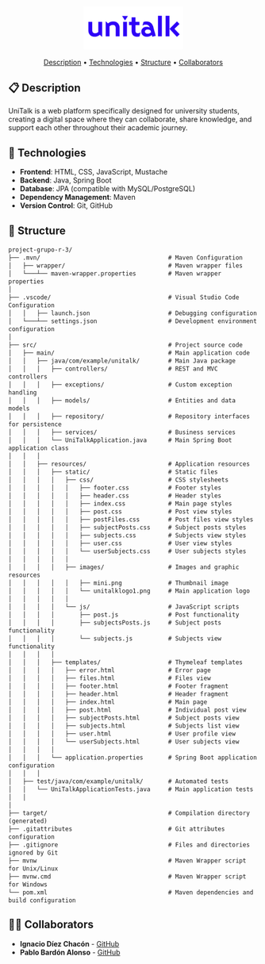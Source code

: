 <p align="center">
  <img src="src/main/resources/static/images/unitalklogo1.png" alt="UniTalk Logo" width="200" height="auto">
</p>

<p align="center">
  <a href="#-description">Description</a> •
  <a href="#-technologies">Technologies</a> •
  <a href="#-structure">Structure</a> •
  <a href="#-collaborators">Collaborators</a>
</p>

## 📋 Description

UniTalk is a web platform specifically designed for university students, creating a digital space where they can collaborate, share knowledge, and support each other throughout their academic journey.

## 🔧 Technologies

- **Frontend**: HTML, CSS, JavaScript, Mustache
- **Backend**: Java, Spring Boot
- **Database**: JPA (compatible with MySQL/PostgreSQL)
- **Dependency Management**: Maven
- **Version Control**: Git, GitHub

## 📁 Structure

```
project-grupo-r-3/
├── .mvn/                                    # Maven Configuration
│   ├── wrapper/                             # Maven wrapper files
│   └───┴── maven-wrapper.properties         # Maven wrapper properties
│
├── .vscode/                                 # Visual Studio Code Configuration
│   │   ├── launch.json                      # Debugging configuration
│   └───┴── settings.json                    # Development environment configuration
│
├── src/                                     # Project source code
│   ├── main/                                # Main application code
│   │   ├── java/com/example/unitalk/        # Main Java package
│   │   │   ├── controllers/                 # REST and MVC controllers
│   │   │   ├── exceptions/                  # Custom exception handling
│   │   │   ├── models/                      # Entities and data models
│   │   │   ├── repository/                  # Repository interfaces for persistence
│   │   │   ├── services/                    # Business services
│   │   │   └── UniTalkApplication.java      # Main Spring Boot application class
│   │   │
│   │   ├── resources/                       # Application resources
│   │   │   ├── static/                      # Static files
│   │   │   │   ├── css/                     # CSS stylesheets
│   │   │   │   │   ├── footer.css           # Footer styles
│   │   │   │   │   ├── header.css           # Header styles
│   │   │   │   │   ├── index.css            # Main page styles
│   │   │   │   │   ├── post.css             # Post view styles
│   │   │   │   │   ├── postFiles.css        # Post files view styles
│   │   │   │   │   ├── subjectPosts.css     # Subject posts styles
│   │   │   │   │   ├── subjects.css         # Subjects view styles
│   │   │   │   │   ├── user.css             # User view styles
│   │   │   │   │   └── userSubjects.css     # User subjects styles
│   │   │   │   │
│   │   │   │   ├── images/                  # Images and graphic resources
│   │   │   │   │   ├── mini.png             # Thumbnail image
│   │   │   │   │   └── unitalklogo1.png     # Main application logo
│   │   │   │   │
│   │   │   │   └── js/                      # JavaScript scripts
│   │   │   │       ├── post.js              # Post functionality
│   │   │   │       ├── subjectsPosts.js     # Subject posts functionality
│   │   │   │       └── subjects.js          # Subjects view functionality
│   │   │   │
│   │   │   ├── templates/                   # Thymeleaf templates
│   │   │   │   ├── error.html               # Error page
│   │   │   │   ├── files.html               # Files view
│   │   │   │   ├── footer.html              # Footer fragment
│   │   │   │   ├── header.html              # Header fragment
│   │   │   │   ├── index.html               # Main page
│   │   │   │   ├── post.html                # Individual post view
│   │   │   │   ├── subjectPosts.html        # Subject posts view
│   │   │   │   ├── subjects.html            # Subjects list view
│   │   │   │   ├── user.html                # User profile view
│   │   │   │   └── userSubjects.html        # User subjects view
│   │   │   │
│   │   │   └── application.properties       # Spring Boot application configuration
│   │   │
│   ├── test/java/com/example/unitalk/       # Automated tests
│   │   └── UniTalkApplicationTests.java     # Main application tests
│   │
│
├── target/                                  # Compilation directory (generated)
├── .gitattributes                           # Git attributes configuration
├── .gitignore                               # Files and directories ignored by Git
├── mvnw                                     # Maven Wrapper script for Unix/Linux
├── mvnw.cmd                                 # Maven Wrapper script for Windows
└── pom.xml                                  # Maven dependencies and build configuration
```

## 👨‍💻 Collaborators

- **Ignacio Díez Chacón** - [GitHub](https://github.com/netzus1)
- **Pablo Bardón Alonso** - [GitHub](https://github.com/p4b4al)

